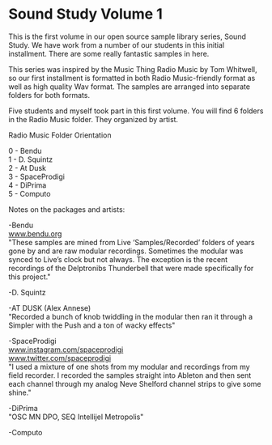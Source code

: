 # Sound Study Volume 1
This is the first volume in our open source sample library series, Sound Study.
We have work from a number of our students in this initial installment. There are some really fantastic samples in here.

This series was inspired by the Music Thing Radio Music by Tom Whitwell, so our first installment is formatted in both Radio Music-friendly format as well as high quality Wav format. The samples are arranged into separate folders for both formats.

Five students and myself took part in this first volume. You will find 6 folders in the Radio Music folder. They organized by artist. 

Radio Music Folder Orientation

0 - Bendu<br>
1 - D. Squintz<br>
2 - At Dusk <br>
3 - SpaceProdigi<br>
4 - DiPrima<br>
5 - Computo<br>

Notes on the packages and artists:

-Bendu<br>
www.bendu.org<br>
"These samples are mined from Live ‘Samples/Recorded’ folders of years gone by and are raw modular recordings. Sometimes the modular was synced to Live’s clock but not always. The exception is the recent recordings of the Delptronibs Thunderbell that were made specifically for this project."

-D. Squintz

-AT DUSK (Alex Annese)<br>
"Recorded a bunch of knob twiddling in the modular then ran it through a Simpler with the Push and a ton of wacky effects"

-SpaceProdigi<br>
www.instagram.com/spaceprodigi<br>
www.twitter.com/spaceprodigi<br>
"I used a mixture of one shots from my modular and recordings from my field recorder. I recorded the samples straight into Ableton and then sent each channel through my analog Neve Shelford channel strips to give some shine."

-DiPrima <br>
"OSC MN DPO, SEQ Intellijel Metropolis"

-Computo<br>
